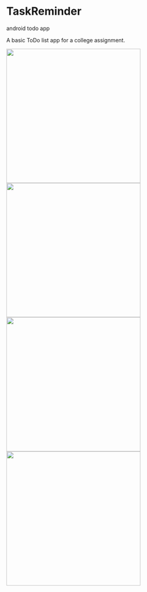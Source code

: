 # TaskReminder
android todo app

A basic ToDo list app for a college assignment.  


<img src="https://cloud.githubusercontent.com/assets/8080260/17549538/98f43f0e-5ee8-11e6-869a-b0d2a60dd5fb.png" width="350"/>
<img src="https://cloud.githubusercontent.com/assets/8080260/17549547/9eda1812-5ee8-11e6-910b-c562e2d2154b.png" width="350"/>
<img src="https://cloud.githubusercontent.com/assets/8080260/17549588/ce60e322-5ee8-11e6-81ad-47fc200df7c0.png"width="350"/>
<img src="https://cloud.githubusercontent.com/assets/8080260/17550015/efdf5afe-5eea-11e6-9564-5aa0962f05bd.png" width="350"/>

